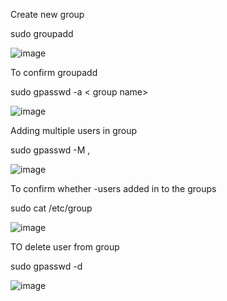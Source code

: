 Create new group

sudo groupadd <group name>
  
  ![image](https://user-images.githubusercontent.com/85178565/227740054-de60fec7-cc82-4b99-94d7-3943ce808dc4.png)

  
  To confirm groupadd
  
  sudo gpasswd -a <user name> < group name>
  
  ![image](https://user-images.githubusercontent.com/85178565/227740155-25c081ed-e461-4a8f-b341-336ea019e723.png)

  Adding multiple users in group 
  
  
  sudo gpasswd -M <user name>,<user name> <group name>
  
  ![image](https://user-images.githubusercontent.com/85178565/227740333-5fd027b0-e0a5-42f9-98dc-f5dcdb862bca.png)

  To confirm whether -users added in to the groups 
  
  
  sudo cat /etc/group
  
  ![image](https://user-images.githubusercontent.com/85178565/227740394-f6488a5c-512a-4cf0-a74d-9224a5fe431b.png)
  
  
TO delete user from group  
  
  
  sudo gpasswd -d <user name> <group name>
  
  
  
  ![image](https://user-images.githubusercontent.com/85178565/227740474-48b7b420-8b24-4da3-a6e2-881c91b6e345.png)

  

